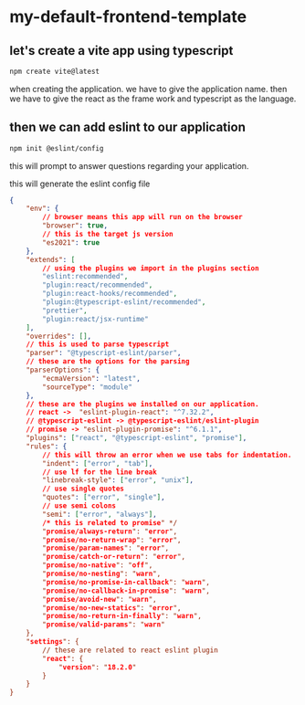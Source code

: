 # my-default-frontend-template
 
## let's create a vite app using typescript

```bash
npm create vite@latest
```
when creating the application.
we have to give the application name.
then we have to give the react as the frame work and typescript as the language.

## then we can add eslint to our application

```bash
npm init @eslint/config
```

this will prompt to answer questions regarding your application.

this will generate the eslint config file
```json
{
    "env": {
        // browser means this app will run on the browser
		"browser": true,
        // this is the target js version
		"es2021": true
	},
	"extends": [
        // using the plugins we import in the plugins section
		"eslint:recommended",
		"plugin:react/recommended",
		"plugin:react-hooks/recommended",
		"plugin:@typescript-eslint/recommended",
		"prettier",
		"plugin:react/jsx-runtime"
	],
	"overrides": [],
    // this is used to parse typescript
	"parser": "@typescript-eslint/parser",
    // these are the options for the parsing
	"parserOptions": {
		"ecmaVersion": "latest",
		"sourceType": "module"
	},
    // these are the plugins we installed on our application.
    // react ->  "eslint-plugin-react": "^7.32.2",
    // @typescript-eslint -> @typescript-eslint/eslint-plugin
    // promise -> "eslint-plugin-promise": "^6.1.1",
	"plugins": ["react", "@typescript-eslint", "promise"],
	"rules": {
        // this will throw an error when we use tabs for indentation.
		"indent": ["error", "tab"],
        // use lf for the line break
		"linebreak-style": ["error", "unix"],
        // use single quotes
		"quotes": ["error", "single"],
        // use semi colons
		"semi": ["error", "always"],
		/* this is related to promise" */
		"promise/always-return": "error",
		"promise/no-return-wrap": "error",
		"promise/param-names": "error",
		"promise/catch-or-return": "error",
		"promise/no-native": "off",
		"promise/no-nesting": "warn",
		"promise/no-promise-in-callback": "warn",
		"promise/no-callback-in-promise": "warn",
		"promise/avoid-new": "warn",
		"promise/no-new-statics": "error",
		"promise/no-return-in-finally": "warn",
		"promise/valid-params": "warn"
	},
	"settings": {
        // these are related to react eslint plugin
		"react": {
			"version": "18.2.0"
		}
	}
}

```